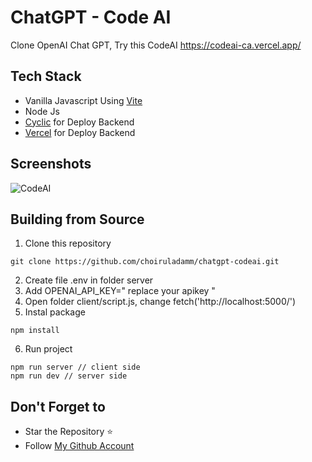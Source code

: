 # ChatGPT - Code AI
Clone OpenAI Chat GPT, Try this CodeAI https://codeai-ca.vercel.app/

## Tech Stack
- Vanilla Javascript Using [Vite](https://vitejs.dev/)
- Node Js
- [Cyclic](https://app.cyclic.sh/#/) for Deploy Backend
- [Vercel](https://vercel.com/) for Deploy Backend

## Screenshots
![CodeAI](https://user-images.githubusercontent.com/109071310/228723363-bdbd0476-5303-4648-aef6-5f375d5ca814.jpeg)

## Building from Source

1. Clone this repository

```
git clone https://github.com/choiruladamm/chatgpt-codeai.git
```

2. Create file .env in folder server
3. Add OPENAI_API_KEY=" replace your apikey "
4. Open folder client/script.js, change fetch('http://localhost:5000/')
5. Instal package

```
npm install
```

6. Run project

```
npm run server // client side
npm run dev // server side
```

## Don't Forget to

- Star the Repository ⭐
- Follow [My Github Account](https://github.com/choiruladamm/)